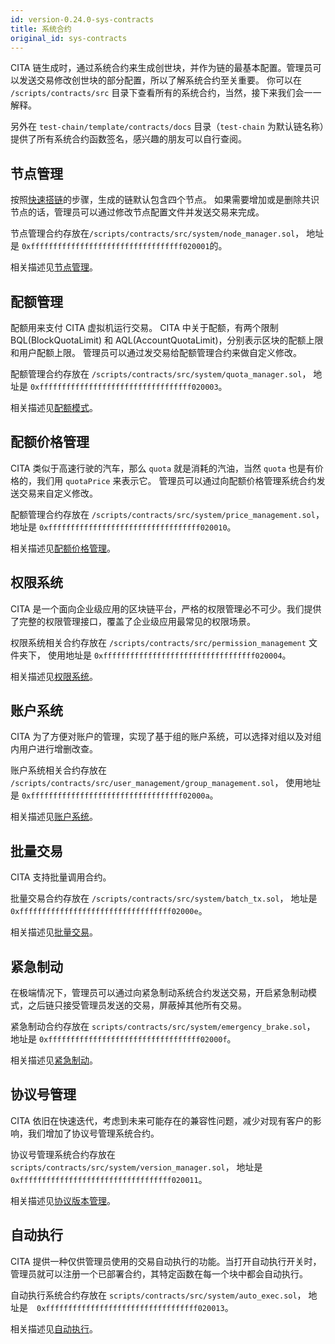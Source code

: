 ```yaml
---
id: version-0.24.0-sys-contracts
title: 系统合约
original_id: sys-contracts
---
```


CITA 链生成时，通过系统合约来生成创世块，并作为链的最基本配置。管理员可以发送交易修改创世块的部分配置，所以了解系统合约至关重要。 你可以在 `/scripts/contracts/src` 目录下查看所有的系统合约，当然，接下来我们会一一解释。

另外在 `test-chain/template/contracts/docs` 目录（`test-chain` 为默认链名称）提供了所有系统合约函数签名，感兴趣的朋友可以自行查阅。

## 节点管理

按照[快速搭链](../getting-started)的步骤，生成的链默认包含四个节点。 如果需要增加或是删除共识节点的话，管理员可以通过修改节点配置文件并发送交易来完成。

节点管理合约存放在`/scripts/contracts/src/system/node_manager.sol`， 地址是 `0xffffffffffffffffffffffffffffffffff020001`的。

相关描述见[节点管理](./node)。

## 配额管理

配额用来支付 CITA 虚拟机运行交易。 CITA 中关于配额，有两个限制 BQL(BlockQuotaLimit) 和 AQL(AccountQuotaLimit)，分别表示区块的配额上限和用户配额上限。 管理员可以通过发交易给配额管理合约来做自定义修改。

配额管理合约存放在 `/scripts/contracts/src/system/quota_manager.sol`， 地址是 `0xffffffffffffffffffffffffffffffffff020003`。

相关描述见[配额模式](./quota)。

## 配额价格管理

CITA 类似于高速行驶的汽车，那么 `quota` 就是消耗的汽油，当然 `quota` 也是有价格的，我们用 `quotaPrice` 来表示它。 管理员可以通过向配额价格管理系统合约发送交易来自定义修改。

配额管理合约存放在 `/scripts/contracts/src/system/price_management.sol`， 地址是 `0xffffffffffffffffffffffffffffffffff020010`。

相关描述见[配额价格管理](./price)。

## 权限系统

CITA 是一个面向企业级应用的区块链平台，严格的权限管理必不可少。我们提供了完整的权限管理接口，覆盖了企业级应用最常见的权限场景。

权限系统相关合约存放在 `/scripts/contracts/src/permission_management` 文件夹下， 使用地址是 `0xffffffffffffffffffffffffffffffffff020004`。

相关描述见[权限系统](../account-permission/permission)。

## 账户系统

CITA 为了方便对账户的管理，实现了基于组的账户系统，可以选择对组以及对组内用户进行增删改查。

账户系统相关合约存放在 `/scripts/contracts/src/user_management/group_management.sol`， 使用地址是 `0xffffffffffffffffffffffffffffffffff02000a`。

相关描述见[账户系统](../account-permission/account)。

## 批量交易

CITA 支持批量调用合约。

批量交易合约存放在 `/scripts/contracts/src/system/batch_tx.sol`， 地址是 `0xffffffffffffffffffffffffffffffffff02000e`。

相关描述见[批量交易](./batch-tx)。

## 紧急制动

在极端情况下，管理员可以通过向紧急制动系统合约发送交易，开启紧急制动模式，之后链只接受管理员发送的交易，屏蔽掉其他所有交易。

紧急制动合约存放在 `scripts/contracts/src/system/emergency_brake.sol`， 地址是 `0xffffffffffffffffffffffffffffffffff02000f`。

相关描述见[紧急制动](../special-govern/emg-brake)。

## 协议号管理

CITA 依旧在快速迭代，考虑到未来可能存在的兼容性问题，减少对现有客户的影响，我们增加了协议号管理系统合约。

协议号管理系统合约存放在 `scripts/contracts/src/system/version_manager.sol`， 地址是　`0xffffffffffffffffffffffffffffffffff020011`。

相关描述见[协议版本管理](./version)。

## 自动执行

CITA 提供一种仅供管理员使用的交易自动执行的功能。当打开自动执行开关时，管理员就可以注册一个已部署合约，其特定函数在每一个块中都会自动执行。

自动执行系统合约存放在 `scripts/contracts/src/system/auto_exec.sol`， 地址是　`0xffffffffffffffffffffffffffffffffff020013`。

相关描述见[自动执行](./auto-exec)。